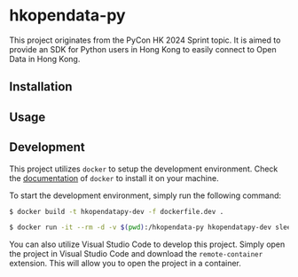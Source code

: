 # hkopendata-py
This project originates from the PyCon HK 2024 Sprint topic. It is aimed to provide an SDK for Python users in Hong Kong to easily connect to Open Data in Hong Kong.

## Installation

## Usage

## Development

This project utilizes `docker` to setup the development environment. Check the [documentation](https://docs.docker.com/engine/install/) of `docker` to install it on your machine.

To start the development environment, simply run the following command:

```bash
$ docker build -t hkopendatapy-dev -f dockerfile.dev .
```

```bash
$ docker run -it --rm -d -v $(pwd):/hkopendata-py hkopendatapy-dev sleep infinity
```

You can also utilize Visual Studio Code to develop this project. Simply open the project in Visual Studio Code and download the `remote-container` extension. This will allow you to open the project in a container.